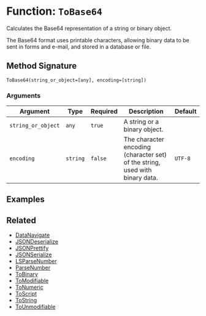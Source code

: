 [comment]: # (Note: This documentation is generated dynamically in the build process.  To modify the contents, change the javadoc on the _invoke method of the BIF class)

# Function: `ToBase64`

Calculates the Base64 representation of a string or binary object.

The Base64 format uses printable characters, allowing binary data to be sent in
 forms and e-mail, and stored in a database or file.

## Method Signature

```
ToBase64(string_or_object=[any], encoding=[string])
```

### Arguments


| Argument | Type | Required | Description | Default |
|----------|------|----------|-------------|---------|
| `string_or_object` | `any` | `true` | A string or a binary object. |  |
| `encoding` | `string` | `false` | The character encoding (character set) of the string, used with binary data. | `UTF-8` |

## Examples



## Related

  * [DataNavigate](./DataNavigate.md)
  * [JSONDeserialize](./JSONDeserialize.md)
  * [JSONPrettify](./JSONPrettify.md)
  * [JSONSerialize](./JSONSerialize.md)
  * [LSParseNumber](./LSParseNumber.md)
  * [ParseNumber](./ParseNumber.md)
  * [ToBinary](./ToBinary.md)
  * [ToModifiable](./ToModifiable.md)
  * [ToNumeric](./ToNumeric.md)
  * [ToScript](./ToScript.md)
  * [ToString](./ToString.md)
  * [ToUnmodifiable](./ToUnmodifiable.md)
